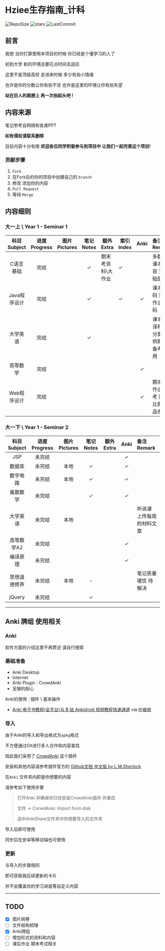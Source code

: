 # Hziee生存指南_计科

![RepoSize](https://img.shields.io/github/repo-size/sonderlau/HzieeSurvivalGuide) ![stars](https://img.shields.io/github/stars/sonderlau/HzieeSurvivalGuide?style=social) ![LastCommit](https://img.shields.io/github/last-commit/sonderlau/HzieeSurvivalGuide)

## 前言

我想 当你打算使用本项目的时候 你已经是个懂学习的人了

初到大学 新的环境总要花点时间去适应

这里不是顶级高校 走进来时候 多少有些小情绪

也许是你的分数让你有些不甘 也许是这里的环境让你有些失望

**站在巨人的肩膀上 再一次抬起头吧 !**

## 内容来源

笔记参考自网络和各类PPT

**如有侵权请联系删除**

目前内容十分有限 **欢迎各位同学积极参与到项目中 让我们一起完善这个项目!**

### 贡献步骤

1. `Fork`
2. 在Fork后的你的项目中创建自己的 `branch`
3. 修改 添加你的内容
4. `Pull Request`
5. 等待 `Merge`

## 内容细则

### 大一上 \ Year 1 - Seminar 1

| 科目 Subject | 进度 Progress | 图片 Pictures | 笔记 Notes | 额外 Extra        | 索引Index | Anki | 备注 Remark                       |
| :----------: | :-----------: | :-----------: | :--------: | ----------------- | --------- | :--: | :-------------------------------- |
|  C语言基础   |     完结      |               |     ✓      | 期末考资料\大作业 | ✓         |      | 多数为课本内容 无基础部分         |
| Java程序设计 |     完结      |               |     ✓      |                   | ✓         |  ✓   | 课本源码 实践作业源码             |
|   大学英语   |     完结      |               |     ✓      |                   |           |      | 课本翻译和部分重点 供期末备考使用 |
|   高等数学   |     完结      |               |            |                   |           |  ✓   |                                   |
| Web程序设计  |     完结      |               |            |                   |           |  ✓   | 期末大作业参考 网页比赛作品参考   |



### 大一下 \ Year 1 - Seminar 2

| 科目 Subject | 进度 Progress | 图片 Pictures | 笔记Notes | 额外 Extra | Anki | 备注 Remark               |
| :----------: | :-----------: | :-----------: | :-------: | ---------- | :--: | :------------------------ |
|     JSP      |    未完结     |               |           |            |  ✓   |                           |
|    数据库    |    未完结     |     本地      |     ✓     |            |  ✓   |                           |
|   数字电路   |    未完结     |     本地      |     ✓     |            |  ✓   |                           |
|   离散数学   |    未完结     |               |     ✓     |            |  ✓   |                           |
|   大学英语   |    未完结     |     本地      |           |            |      | 听说课 上传每周的材料文章 |
|  高等数学A2  |    未完结     |               |           |            |  ✓   |                           |
|   编译原理   |    未完结     |               |           |            |  ✓   |                           |
| 思想道德修养 |    未完结     |     本地      |     -     |            |      | 笔记质量堪忧  待解决      |
|    jQuery    |    未完结     |               |     ✓     |            |      |                           |

---

## Anki 牌组 使用相关

### Anki

软件方面的介绍这里不再赘述 请自行搜索

### 基础准备

- Anki Desktop
- Internet
- Anki Plugin : CrowdAnki
- 足够的耐心

Anki的使用 : 插件  \  基本操作

- [Anki 电子书教程(全平台)与 B 站 Ankidroid 视频教程快速通道](https://zhuanlan.zhihu.com/p/61564332) via [叶峻峣](https://www.zhihu.com/people/L.M.Sherlock)

### 导入

由于Anki的导入和导出格式为`apkg`格式

不方便通过Git进行多人合作和内容查找

因此我们采用了 [CrowdAnki](https://ankiweb.net/shared/info/1788670778) 这个插件

安装和其他内容请参考插件官方的 [Github文档 中文版 by L.M.Sherlock](https://github.com/Stvad/CrowdAnki/blob/master/README.zh_CN.md)

在`Anki` 文件夹内即是你想要的内容

请参考如下使用步骤

> 打开Anki 并确保你已经安装CrowdAnki插件 并重启
>
> 文件 -> CorwdAnki: Import from disk 
>
> 选中AnkiShare文件夹中你想要导入的文件夹

导入后即可使用

同步后在安卓等移动端也可使用

### 更新

与导入的步骤相同

即可获取我后续更新的卡片

并不会覆盖你的学习进度等自定义内容

---

## TODO

- [x] 图片转移
- [ ] 文件结构梳理
- [x] Anki牌组
- [ ] 增加形式的资料和内容
- [ ] 课后作业 期末考试相关